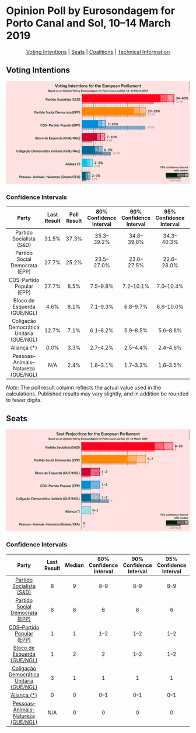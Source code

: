 # Opinion Poll by Eurosondagem for Porto Canal and Sol, 10–14 March 2019

<p align="center"><a href="#voting-intentions">Voting Intentions</a> | <a href="#seats">Seats</a> | <a href="#coalitions">Coalitions</a> | <a href="#technical-information">Technical Information</a></p>

## Voting Intentions

![Graph with voting intentions not yet produced](2019-03-14-Eurosondagem.png "Voting Intentions")

### Confidence Intervals

| Party | Last Result | Poll Result | 80% Confidence Interval | 90% Confidence Interval | 95% Confidence Interval | 99% Confidence Interval |
|:-----:|:-----------:|:-----------:|:-----------------------:|:-----------------------:|:-----------------------:|:-----------------------:|
| Partido Socialista (S&D) | 31.5% | 37.3% | 35.3–39.2% |34.8–39.8% |34.3–40.3% |33.4–41.2% |
| Partido Social Democrata (EPP) | 27.7% | 25.2% | 23.5–27.0% |23.0–27.5% |22.6–28.0% |21.8–28.8% |
| CDS–Partido Popular (EPP) | 27.7% | 8.5% | 7.5–9.8% |7.2–10.1% |7.0–10.4% |6.5–11.0% |
| Bloco de Esquerda (GUE/NGL) | 4.6% | 8.1% | 7.1–9.3% |6.8–9.7% |6.6–10.0% |6.2–10.6% |
| Coligação Democrática Unitária (GUE/NGL) | 12.7% | 7.1% | 6.1–8.2% |5.9–8.5% |5.6–8.8% |5.2–9.4% |
| Aliança (*) | 0.0% | 3.3% | 2.7–4.2% |2.5–4.4% |2.4–4.6% |2.1–5.1% |
| Pessoas–Animais–Natureza (GUE/NGL) | N/A | 2.4% | 1.8–3.1% |1.7–3.3% |1.6–3.5% |1.4–3.9% |

*Note:* The poll result column reflects the actual value used in the calculations. Published results may vary slightly, and in addition be rounded to fewer digits.

## Seats

![Graph with seats not yet produced](2019-03-14-Eurosondagem-seats.png "Seats")

### Confidence Intervals

| Party | Last Result | Median | 80% Confidence Interval | 90% Confidence Interval | 95% Confidence Interval | 99% Confidence Interval |
|:-----:|:-----------:|:------:|:-----------------------:|:-----------------------:|:-----------------------:|:-----------------------:|
| <a href="#partido-socialista-(s&d)">Partido Socialista (S&D)</a> | 8 | 9 | 8–9 |8–9 |8–9 |8–10 |
| <a href="#partido-social-democrata-(epp)">Partido Social Democrata (EPP)</a> | 6 | 6 | 6 |6 |6 |5–7 |
| <a href="#cds–partido-popular-(epp)">CDS–Partido Popular (EPP)</a> | 1 | 1 | 1–2 |1–2 |1–2 |1–2 |
| <a href="#bloco-de-esquerda-(gue/ngl)">Bloco de Esquerda (GUE/NGL)</a> | 1 | 2 | 2 |1–2 |1–2 |1–2 |
| <a href="#coligação-democrática-unitária-(gue/ngl)">Coligação Democrática Unitária (GUE/NGL)</a> | 3 | 1 | 1 |1 |1 |1–2 |
| <a href="#aliança-(*)">Aliança (*)</a> | 0 | 0 | 0–1 |0–1 |0–1 |0–1 |
| <a href="#pessoas–animais–natureza-(gue/ngl)">Pessoas–Animais–Natureza (GUE/NGL)</a> | N/A | 0 | 0 |0 |0 |0 |

